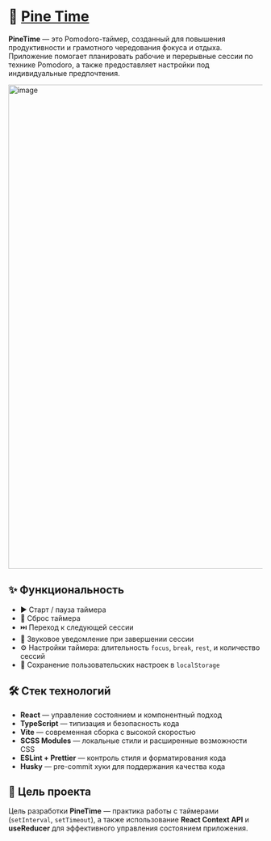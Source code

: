 # 🌲 [Pine Time](https://flinski.github.io/pine-time/)

**PineTime** — это Pomodoro-таймер, созданный для повышения продуктивности и грамотного чередования фокуса и отдыха. Приложение помогает планировать рабочие и перерывные сессии по технике Pomodoro, а также предоставляет настройки под индивидуальные предпочтения.

<img width="1909" height="957" alt="image" src="https://github.com/user-attachments/assets/d2150a7d-f85b-49ac-88ee-c56d8014873c" />

## ✨ Функциональность

* ▶️ Старт / пауза таймера
* 🔄 Сброс таймера
* ⏭️ Переход к следующей сессии
* 🔔 Звуковое уведомление при завершении сессии
* ⚙️ Настройки таймера: длительность `focus`, `break`, `rest`, и количество сессий
* 💾 Сохранение пользовательских настроек в `localStorage`

## 🛠️ Стек технологий

* **React** — управление состоянием и компонентный подход
* **TypeScript** — типизация и безопасность кода
* **Vite** — современная сборка с высокой скоростью
* **SCSS Modules** — локальные стили и расширенные возможности CSS
* **ESLint + Prettier** — контроль стиля и форматирования кода
* **Husky** — pre-commit хуки для поддержания качества кода

## 🎯 Цель проекта

Цель разработки **PineTime** — практика работы с таймерами (`setInterval`, `setTimeout`), а также использование **React Context API** и **useReducer** для эффективного управления состоянием приложения.
